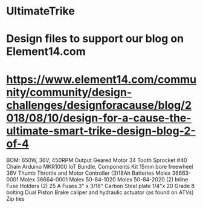 # UltimateTrike

# Design files to support our blog on Element14.com
# https://www.element14.com/community/community/design-challenges/designforacause/blog/2018/08/10/design-for-a-cause-the-ultimate-smart-trike-design-blog-2-of-4

BOM:
  650W, 36V, 450RPM Output Geared Motor
  34 Tooth Sprocket
  #40 Chain
  Arduino MKR1000 IoT Bundle, Components Kit
  15mm bore freewheel
  36V Thumb Throttle and Motor Controller
  (3)18Ah Batteries 
  Molex  36663-0001 
  Molex 36664-0001 
  Molex  50-84-1020 
  Molex  50-84-2020
  (2) Inline Fuse Holders
  (2) 25 A Fuses
  3" x 3/16" Carbon Steal plate
  1/4"x 20 Grade 8 bolting
  Dual Piston Brake caliper and hydraulic actuator (as found on ATVs)
  Zip ties

